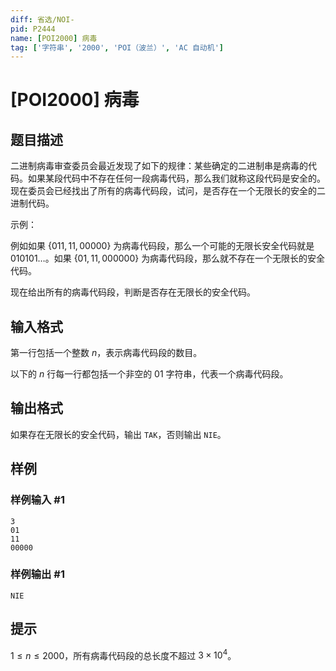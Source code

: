 ```yaml
---
diff: 省选/NOI-
pid: P2444
name: [POI2000] 病毒
tag: ['字符串', '2000', 'POI（波兰）', 'AC 自动机']
---
```

# [POI2000] 病毒
## 题目描述

二进制病毒审查委员会最近发现了如下的规律：某些确定的二进制串是病毒的代码。如果某段代码中不存在任何一段病毒代码，那么我们就称这段代码是安全的。现在委员会已经找出了所有的病毒代码段，试问，是否存在一个无限长的安全的二进制代码。

示例：

例如如果 $\{011, 11, 00000\}$ 为病毒代码段，那么一个可能的无限长安全代码就是 $010101 \ldots$。如果 $\{01, 11, 000000\}$ 为病毒代码段，那么就不存在一个无限长的安全代码。

现在给出所有的病毒代码段，判断是否存在无限长的安全代码。
## 输入格式

第一行包括一个整数 $n$，表示病毒代码段的数目。

以下的 $n$ 行每一行都包括一个非空的 $01$ 字符串，代表一个病毒代码段。

## 输出格式

如果存在无限长的安全代码，输出 `TAK`，否则输出 `NIE`。
## 样例

### 样例输入 #1
```
3
01 
11 
00000

```
### 样例输出 #1
```
NIE
```
## 提示

$1 \leq n \leq 2000$，所有病毒代码段的总长度不超过 $3 \times 10^4$。
